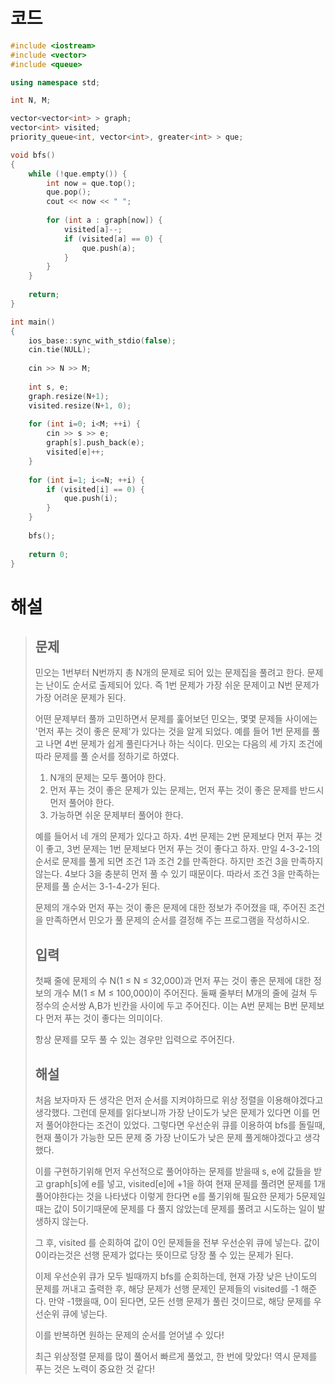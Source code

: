 # 코드

```c++
#include <iostream>
#include <vector>
#include <queue>

using namespace std;

int N, M;

vector<vector<int> > graph;
vector<int> visited;
priority_queue<int, vector<int>, greater<int> > que;

void bfs()
{
    while (!que.empty()) {
        int now = que.top();
        que.pop();
        cout << now << " ";
        
        for (int a : graph[now]) {
            visited[a]--;
            if (visited[a] == 0) {
                que.push(a);
            }
        }
    }
    
    return;
}

int main()
{
    ios_base::sync_with_stdio(false);
    cin.tie(NULL);
    
    cin >> N >> M;
    
    int s, e;
    graph.resize(N+1);
    visited.resize(N+1, 0);
    
    for (int i=0; i<M; ++i) {
        cin >> s >> e;
        graph[s].push_back(e);
        visited[e]++;
    }
    
    for (int i=1; i<=N; ++i) {
        if (visited[i] == 0) {
            que.push(i);
        }
    }
    
    bfs();
    
    return 0;
}

```



# 해설

> ## 문제
>
> 민오는 1번부터 N번까지 총 N개의 문제로 되어 있는 문제집을 풀려고 한다. 문제는 난이도 순서로 출제되어 있다. 즉 1번 문제가 가장 쉬운 문제이고 N번 문제가 가장 어려운 문제가 된다.
>
> 어떤 문제부터 풀까 고민하면서 문제를 훑어보던 민오는, 몇몇 문제들 사이에는 '먼저 푸는 것이 좋은 문제'가 있다는 것을 알게 되었다. 예를 들어 1번 문제를 풀고 나면 4번 문제가 쉽게 풀린다거나 하는 식이다. 민오는 다음의 세 가지 조건에 따라 문제를 풀 순서를 정하기로 하였다.
>
> 1. N개의 문제는 모두 풀어야 한다.
> 2. 먼저 푸는 것이 좋은 문제가 있는 문제는, 먼저 푸는 것이 좋은 문제를 반드시 먼저 풀어야 한다.
> 3. 가능하면 쉬운 문제부터 풀어야 한다.
>
> 예를 들어서 네 개의 문제가 있다고 하자. 4번 문제는 2번 문제보다 먼저 푸는 것이 좋고, 3번 문제는 1번 문제보다 먼저 푸는 것이 좋다고 하자. 만일 4-3-2-1의 순서로 문제를 풀게 되면 조건 1과 조건 2를 만족한다. 하지만 조건 3을 만족하지 않는다. 4보다 3을 충분히 먼저 풀 수 있기 때문이다. 따라서 조건 3을 만족하는 문제를 풀 순서는 3-1-4-2가 된다.
>
> 문제의 개수와 먼저 푸는 것이 좋은 문제에 대한 정보가 주어졌을 때, 주어진 조건을 만족하면서 민오가 풀 문제의 순서를 결정해 주는 프로그램을 작성하시오.
>
> ## 입력
>
> 첫째 줄에 문제의 수 N(1 ≤ N ≤ 32,000)과 먼저 푸는 것이 좋은 문제에 대한 정보의 개수 M(1 ≤ M ≤ 100,000)이 주어진다. 둘째 줄부터 M개의 줄에 걸쳐 두 정수의 순서쌍 A,B가 빈칸을 사이에 두고 주어진다. 이는 A번 문제는 B번 문제보다 먼저 푸는 것이 좋다는 의미이다.
>
> 항상 문제를 모두 풀 수 있는 경우만 입력으로 주어진다.
>
> ## 해설
>
> 처음 보자마자 든 생각은 먼저 순서를 지켜야하므로 위상 정렬을 이용해야겠다고 생각했다. 그런데 문제를 읽다보니까 가장 난이도가 낮은 문제가 있다면 이를 먼저 풀어야한다는 조건이 있었다. 그렇다면 우선순위 큐를 이용하여 bfs를 돌릴때, 현재 풀이가 가능한 모든 문제 중 가장 난이도가 낮은 문제 풀게해야겠다고 생각했다.
>
> 이를 구현하기위해 먼저 우선적으로 풀어야하는 문제를 받을때 s, e에 값들을 받고 graph[s]에 e를 넣고, visited[e]에 +1을 하여 현재 문제를 풀려면 문제를 1개 풀어야한다는 것을 나타냈다 이렇게 한다면 e를 풀기위해 필요한 문제가 5문제일때는 값이 5이기때문에 문제를 다 풀지 않았는데 문제를 풀려고 시도하는 일이 발생하지 않는다.
>
> 그 후, visited 를 순회하여 값이 0인 문제들을 전부 우선순위 큐에 넣는다. 값이 0이라는것은 선행 문제가 없다는 뜻이므로 당장 풀 수 있는 문제가 된다.
>
> 이제 우선순위 큐가 모두 빌때까지 bfs를 순회하는데, 현재 가장 낮은 난이도의 문제를 꺼내고 출력한 후, 해당 문제가 선행 문제인 문제들의 visited를 -1 해준다. 만약 -1했을때,  0이 된다면, 모든 선행 문제가 풀린 것이므로, 해당 문제를 우선순위 큐에 넣는다.
>
> 이를 반복하면 원하는 문제의 순서를 얻어낼 수 있다!
>
> 최근 위상정렬 문제를 많이 풀어서 빠르게 풀었고, 한 번에 맞았다! 역시 문제를 푸는 것은 노력이 중요한 것 같다!

 
